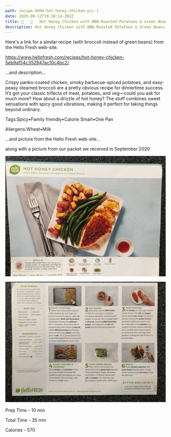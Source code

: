 ```yaml
---
path: recipe-0004-hot-honey-chicken-pic-1
date: 2020-09-12T19:38:14.282Z
title: 🍗   🥔   Hot Honey Chicken with BBQ-Roasted Potatoes & Green Beans
description: Hot Honey Chicken with BBQ-Roasted Potatoes & Green Beans
---
```

Here's a link for a similar recipe (with broccoli instead of green beans) from the Hello Fresh web-site.

<https://www.hellofresh.com/recipes/hot-honey-chicken-5eb9af54c352847ac10c4bc2/>

...and description...

Crispy panko-coated chicken, smoky barbecue-spiced potatoes, and easy-peasy steamed broccoli are a pretty obvious recipe for dinnertime success. It’s got your classic trifecta of meat, potatoes, and veg—could you ask for much more? How about a drizzle of hot honey? The stuff combines sweet sensations with spicy good vibrations, making it perfect for taking things beyond ordinary.

Tags:Spicy•Family friendly•Calorie Smart•One Pan

Allergens:Wheat•Milk

...and picture from the Hello Fresh web-site...

along with a picture from our packet we received in September 2020

![picture of finished hot honey chicken](../assets/0004-hot-honey-chicken-pic-1.jpeg)

![picture of hot honey chicken recipe ingredients, prep and cooking instructions](../assets/0004-hot-honey-chicken-pic-2.jpeg)

Prep Time - 10 min

Total Time - 35 min

Calories - 570